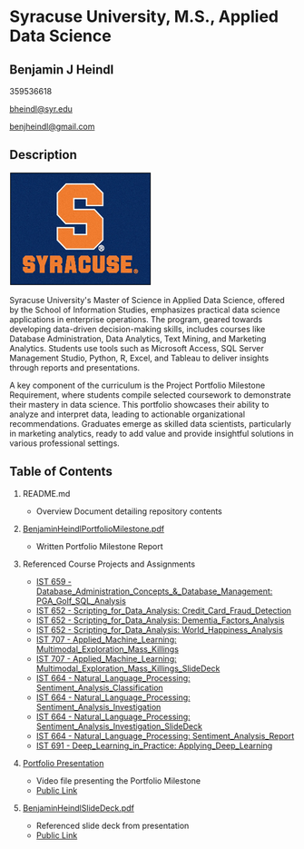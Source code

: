 # Syracuse University, M.S., Applied Data Science
## Benjamin J Heindl

359536618

bheindl@syr.edu

benjheindl@gmail.com

## Description

<img src="Syracuse.jpg" width="250" height="200">


Syracuse University's Master of Science in Applied Data Science, offered by the School of Information Studies, emphasizes practical data science applications in enterprise operations. The program, geared towards developing data-driven decision-making skills, includes courses like Database Administration, Data Analytics, Text Mining, and Marketing Analytics. Students use tools such as Microsoft Access, SQL Server Management Studio, Python, R, Excel, and Tableau to deliver insights through reports and presentations.

A key component of the curriculum is the Project Portfolio Milestone Requirement, where students compile selected coursework to demonstrate their mastery in data science. This portfolio showcases their ability to analyze and interpret data, leading to actionable organizational recommendations. Graduates emerge as skilled data scientists, particularly in marketing analytics, ready to add value and provide insightful solutions in various professional settings.

## Table of Contents

1. README.md 
    - Overview Document detailing repository contents

2. [BenjaminHeindlPortfolioMilestone.pdf](https://github.com/benjheindl/Project-Portfolio/blob/main/effective_project_management_guide.pdf)
    - Written Portfolio Milestone Report

3. Referenced Course Projects and Assignments

    * [IST 659 - Database_Administration_Concepts_&_Database_Management: PGA_Golf_SQL_Analysis](https://github.com/benjheindl/Project-Portfolio/blob/main/sql_tee_mates_report.pdf
)
    * [IST 652 - Scripting_for_Data_Analysis: Credit_Card_Fraud_Detection](https://github.com/benjheindl/Project-Portfolio/blob/main/cc-fraud_detection.pdf)
    * [IST 652 - Scripting_for_Data_Analysis: Dementia_Factors_Analysis](https://github.com/benjheindl/Project-Portfolio/blob/main/dementia_factors_analysis.pdf)
    * [IST 652 - Scripting_for_Data_Analysis: World_Happiness_Analysis](https://github.com/benjheindl/Project-Portfolio/blob/main/world_happiness_analysis.pdf)
    * [IST 707 - Applied_Machine_Learning: Multimodal_Exploration_Mass_Killings](https://github.com/benjheindl/Project-Portfolio/blob/main/multi_model_data_mining_exploration_of_mass_killings.pdf)
    * [IST 707 - Applied_Machine_Learning: Multimodal_Exploration_Mass_Killings_SlideDeck](https://github.com/benjheindl/Project-Portfolio/blob/main/mass_killings_analysis_deck.pdf)
    * [IST 664 - Natural_Language_Processing: Sentiment_Analysis_Classification](https://github.com/benjheindl/Project-Portfolio/blob/main/nlp_sentiment_analysis_classification_of_text.pdf)
    * [IST 664 - Natural_Language_Processing: Sentiment_Analysis_Investigation](https://github.com/benjheindl/Project-Portfolio/blob/main/nlp_sentiment_analysis_investigation.pdf)
    * [IST 664 - Natural_Language_Processing: Sentiment_Analysis_Investigation_SlideDeck](https://github.com/benjheindl/Project-Portfolio/blob/main/nlp_sentiment_analysis_investigation_pres.pdf)
    * [IST 664 - Natural_Language_Processing: Sentiment_Analysis_Report](https://github.com/benjheindl/Project-Portfolio/blob/main/nlp_sentiment_analysis_report.pdf)
    * [IST 691 - Deep_Learning_in_Practice: Applying_Deep_Learning](https://github.com/benjheindl/Project-Portfolio/blob/main/deep_learning.pdf)
     
4. [Portfolio Presentation]()
    - Video file presenting the Portfolio Milestone
    - [Public Link]()

5. [BenjaminHeindlSlideDeck.pdf]()
    - Referenced slide deck from presentation
    - [Public Link]()
